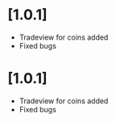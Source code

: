 # [1.0.1]
- Tradeview for coins added
- Fixed bugs


# [1.0.1]
- Tradeview for coins added
- Fixed bugs
